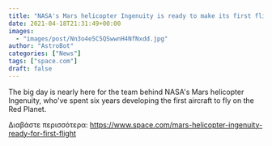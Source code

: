 ```yaml
---
title: "NASA's Mars helicopter Ingenuity is ready to make its first flight attempt Monday"
date: 2021-04-18T21:31:49+00:00
images:
  - "images/post/Nn3o4e5C5QSwwnH4NfNxdd.jpg"
author: "AstroBot"
categories: ["News"]
tags: ["space.com"]
draft: false
---
```


The big day is nearly here for the team behind NASA's Mars helicopter Ingenuity, who've spent six years developing the first aircraft to fly on the Red Planet. 

Διαβάστε περισσότερα: https://www.space.com/mars-helicopter-ingenuity-ready-for-first-flight
